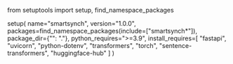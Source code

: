 from setuptools import setup, find_namespace_packages

setup(
    name="smartsynch",
    version="1.0.0",
    packages=find_namespace_packages(include=["smartsynch*"]),
    package_dir={"": "."},
    python_requires=">=3.9",
    install_requires=[
        "fastapi",
        "uvicorn",
        "python-dotenv",
        "transformers",
        "torch",
        "sentence-transformers",
        "huggingface-hub"
    ]
)

